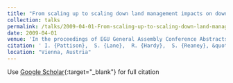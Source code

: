 ```yaml
---
title: "From scaling up to scaling down land management impacts on downstream flood risk"
collection: talks
permalink: /talks/2009-04-01-From-scaling-up-to-scaling-down-land-management-impacts-on-downstream-flood-risk
date: 2009-04-01
venue: 'In the proceedings of EGU General Assembly Conference Abstracts'
citation: ' I. {Pattison},  S. {Lane},  R. {Hardy},  S. {Reaney}, &quot;From scaling up to scaling down land management impacts on downstream flood risk.&quot; In the proceedings of EGU General Assembly Conference Abstracts, 2009.'
location: "Vienna, Austria"
---
```

Use [Google Scholar](https://scholar.google.com/scholar?q=From+scaling+up+to+scaling+down+land+management+impacts+on+downstream+flood+risk){:target="_blank"} for full citation
